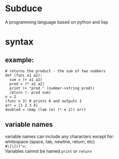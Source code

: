 # Subduce
A programming language based on python and lisp
# syntax
## example:
```
# returns the product - the sum of two numbers
def (func a1 a2):
  sum = (+ a1 a2)
  prod = (* a1 a2)
  print (+ "prod " (number->string prod))
  return (- prod sum)
n = 2
(func n 3) # prints 6 and outputs 1
arr = [1 2 3 4]
doubled = (map (lam (e) (* e 2)) arr)
```
## variable names
variable names can include any characters except for:  
whitespace (space, tab, newline, return, etc)  
`#\[\]()"=:`  
Variables cannot be named `print` or `return`
